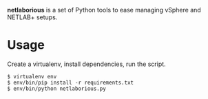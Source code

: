 **netlaborious** is a set of Python tools to ease managing vSphere and NETLAB+
setups.

# Usage

Create a virtualenv, install dependencies, run the script.

    $ virtualenv env
    $ env/bin/pip install -r requirements.txt
    $ env/bin/python netlaborious.py
